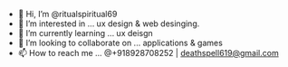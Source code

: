 - 👋 Hi, I’m @ritualspiritual69
- 👀 I’m interested in ... ux design & web desinging.
- 🌱 I’m currently learning ... ux deisgn 
- 💞️ I’m looking to collaborate on ... applications & games
- 📫 How to reach me ... @+918928708252 | deathspell619@gmail.com

<!---
ritualspiritual69/ritualspiritual69 is a ✨ special ✨ repository because its `README.md` (this file) appears on your GitHub profile.
You can click the Preview link to take a look at your changes.
--->
